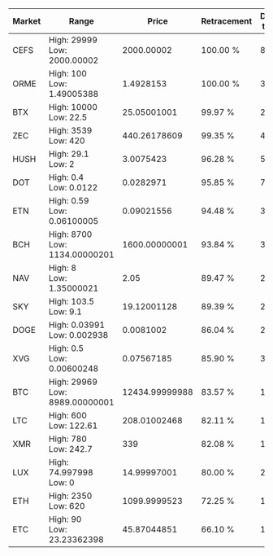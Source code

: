 | Market | Range | Price| Retracement | Doubles to 50% |
| --- | --- | --- | --- | --- |
| CEFS | High: 29999<br />Low: 2000.00002 | 2000.00002 | 100.00 % | 8.00 |
| ORME | High: 100<br />Low: 1.49005388 | 1.4928153 | 100.00 % | 33.99 |
| BTX | High: 10000<br />Low: 22.5 | 25.05001001 | 99.97 % | 200.05 |
| ZEC | High: 3539<br />Low: 420 | 440.26178609 | 99.35 % | 4.50 |
| HUSH | High: 29.1<br />Low: 2 | 3.0075423 | 96.28 % | 5.17 |
| DOT | High: 0.4<br />Low: 0.0122 | 0.0282971 | 95.85 % | 7.28 |
| ETN | High: 0.59<br />Low: 0.06100005 | 0.09021556 | 94.48 % | 3.61 |
| BCH | High: 8700<br />Low: 1134.00000201 | 1600.00000001 | 93.84 % | 3.07 |
| NAV | High: 8<br />Low: 1.35000021 | 2.05 | 89.47 % | 2.28 |
| SKY | High: 103.5<br />Low: 9.1 | 19.12001128 | 89.39 % | 2.94 |
| DOGE | High: 0.03991<br />Low: 0.002938 | 0.0081002 | 86.04 % | 2.64 |
| XVG | High: 0.5<br />Low: 0.00600248 | 0.07567185 | 85.90 % | 3.34 |
| BTC | High: 29969<br />Low: 8989.00000001 | 12434.99999988 | 83.57 % | 1.57 |
| LTC | High: 600<br />Low: 122.61 | 208.01002468 | 82.11 % | 1.74 |
| XMR | High: 780<br />Low: 242.7 | 339 | 82.08 % | 1.51 |
| LUX | High: 74.997998<br />Low: 0 | 14.99997001 | 80.00 % | 2.50 |
| ETH | High: 2350<br />Low: 620 | 1099.9999523 | 72.25 % | 1.35 |
| ETC | High: 90<br />Low: 23.23362398 | 45.87044851 | 66.10 % | 1.23 |
